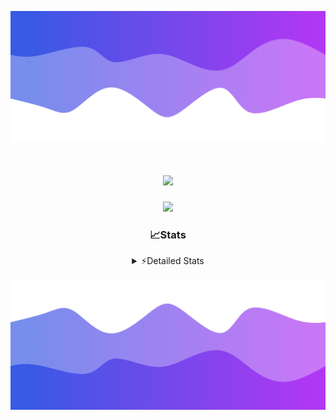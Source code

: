 ![Header](./header.png)
<div align="center">

<h1 align="center">
  <a href="https://git.io/typing-svg">
    <img src="https://readme-typing-svg.herokuapp.com/?lines=Hello,+There!+%F0%9F%91%8B;This+is+chicho.;Owner+on+Ocean;&center=true&size=25">
  </a>
</h1>
  
<p align="center">
  <img src="https://lanyard.cnrad.dev/api/852683595378196480" />
</p>

### 📈Stats
<details>
    <summary> ⚡Detailed Stats</summary>
    <br/>

<!--START_SECTION:waka-->
![Code Time](http://img.shields.io/badge/Code%20Time-581%20hrs%203%20mins-blue)

![Profile Views](http://img.shields.io/badge/Profile%20Views-3-blue)

**🐱 My GitHub Data** 

> 📦 44.0 kB Used in GitHub's Storage 
 > 
> 🏆 52 Contributions in the Year 2023
 > 
> 🚫 Not Opted to Hire
 > 
> 📜 12 Public Repositories 
 > 
> 🔑 7 Private Repositories 
 > 
**I'm a Night 🦉** 

```text
🌞 Morning                17 commits          █░░░░░░░░░░░░░░░░░░░░░░░░   04.80 % 
🌆 Daytime                40 commits          ███░░░░░░░░░░░░░░░░░░░░░░   11.30 % 
🌃 Evening                154 commits         ███████████░░░░░░░░░░░░░░   43.50 % 
🌙 Night                  143 commits         ██████████░░░░░░░░░░░░░░░   40.40 % 
```
📅 **I'm Most Productive on Tuesday** 

```text
Monday                   19 commits          █░░░░░░░░░░░░░░░░░░░░░░░░   05.37 % 
Tuesday                  102 commits         ███████░░░░░░░░░░░░░░░░░░   28.81 % 
Wednesday                63 commits          ████░░░░░░░░░░░░░░░░░░░░░   17.80 % 
Thursday                 47 commits          ███░░░░░░░░░░░░░░░░░░░░░░   13.28 % 
Friday                   41 commits          ███░░░░░░░░░░░░░░░░░░░░░░   11.58 % 
Saturday                 31 commits          ██░░░░░░░░░░░░░░░░░░░░░░░   08.76 % 
Sunday                   51 commits          ████░░░░░░░░░░░░░░░░░░░░░   14.41 % 
```


📊 **This Week I Spent My Time On** 

```text
🕑︎ Time Zone: America/Argentina/Buenos_Aires

💬 Programming Languages: 
HTML                     6 hrs 36 mins       ██████████████░░░░░░░░░░░   57.57 % 
JavaScript               3 hrs 47 mins       ████████░░░░░░░░░░░░░░░░░   33.11 % 
Python                   1 hr 3 mins         ██░░░░░░░░░░░░░░░░░░░░░░░   09.29 % 
CSV                      0 secs              ░░░░░░░░░░░░░░░░░░░░░░░░░   00.02 % 

🔥 Editors: 
VS Code                  11 hrs 28 mins      █████████████████████████   100.00 % 

🐱‍💻 Projects: 
Unknown Project          9 hrs 50 mins       █████████████████████░░░░   85.80 % 
Coder                    1 hr 37 mins        ████░░░░░░░░░░░░░░░░░░░░░   14.20 % 

💻 Operating System: 
Windows                  11 hrs 28 mins      █████████████████████████   100.00 % 
```

**I Mostly Code in JavaScript** 

```text
JavaScript               9 repos             ████████░░░░░░░░░░░░░░░░░   31.03 % 
HTML                     5 repos             ████░░░░░░░░░░░░░░░░░░░░░   17.24 % 
CSS                      4 repos             ███░░░░░░░░░░░░░░░░░░░░░░   13.79 % 
C#                       2 repos             ██░░░░░░░░░░░░░░░░░░░░░░░   06.90 % 
Batchfile                1 repo              █░░░░░░░░░░░░░░░░░░░░░░░░   03.45 % 
```




 Last Updated on 19/12/2023 16:14:46 UTC
<!--END_SECTION:waka-->
</details>

![Footer](./footer.png)
